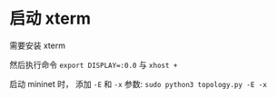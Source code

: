 # 启动 xterm

需要安装 xterm

然后执行命令 `export DISPLAY=:0.0` 与 `xhost +`

启动 mininet 时， 添加 `-E` 和 `-x` 参数: `sudo python3 topology.py -E -x`